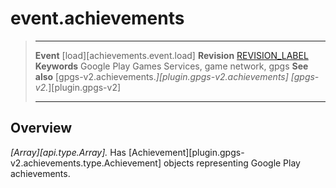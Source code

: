 # event.achievements

> --------------------- ------------------------------------------------------------------------------------------
> __Event__             [load][achievements.event.load]
> __Revision__          [REVISION_LABEL](REVISION_URL)
> __Keywords__          Google Play Games Services, game network, gpgs
> __See also__          [gpgs-v2.achievements.*][plugin.gpgs-v2.achievements]
>                       [gpgs-v2.*][plugin.gpgs-v2]
> --------------------- ------------------------------------------------------------------------------------------

## Overview

_[Array][api.type.Array]._ Has [Achievement][plugin.gpgs-v2.achievements.type.Achievement] objects representing Google Play achievements.